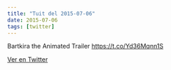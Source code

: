 ```yaml
---
title: "Tuit del 2015-07-06"
date: 2015-07-06
tags: [twitter]
---
```


Bartkira the Animated Trailer https://t.co/Yd36Mqnn1S



[Ver en Twitter](https://twitter.com/i/web/status/618150191691132928)
